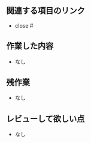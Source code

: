 <!-- GitHub Copilot コードレビューへの指示: このプルリクエストをレビューして、コメントする際には日本語でお願いします。 -->


<!-- 通常の実装やドキュメント作成などのMRテンプレート -->
## 関連する項目のリンク
* close #

## 作業した内容
* なし

## 残作業
* なし

## レビューして欲しい点
* なし
